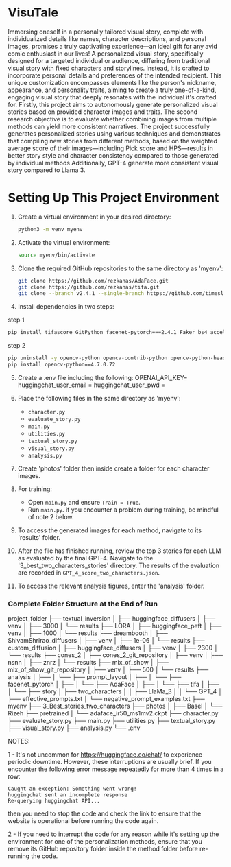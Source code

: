 # VisuTale
Immersing oneself in a personally tailored visual story, complete with individualized details like names, character descriptions, and personal images, promises a truly captivating experience—an ideal gift for any avid comic enthusiast in our lives! A personalized visual story, specifically designed for a targeted individual or audience, differing from traditional visual story with fixed characters and storylines. Instead, it is crafted to incorporate personal details and preferences of the intended recipient. This unique customization encompasses elements like the person's nickname,  appearance, and personality traits, aiming to create a truly one-of-a-kind, engaging visual story that deeply resonates with the individual it's crafted for. 
Firstly, this project aims to autonomously generate personalized visual stories based on provided character images and traits. The second research objective is to evaluate whether combining images from multiple methods can yield more consistent narratives. The project successfully generates personalized stories using various techniques and demonstrates that compiling new stories from different 
methods, based on the weighted average score of their images—including Pick score and HPS—results in better story style and character consistency compared to those generated by individual methods Additionally, GPT-4 generate more consistent visual story compared to Llama 3.


# Setting Up This Project Environment

1. Create a virtual environment in your desired directory:
   ```bash
   python3 -m venv myenv
   ```

2. Activate the virtual environment:
   ```bash
   source myenv/bin/activate
   ```

3. Clone the required GitHub repositories to the same directory as 'myenv':
   ```bash
   git clone https://github.com/rezkanas/AdaFace.git
   git clone https://github.com/rezkanas/tifa.git
   git clone --branch v2.4.1 --single-branch https://github.com/timesler/facenet-pytorch.git facenet_pytorch
   ```
4. Install dependencies in two steps:

step 1 
   ```bash
   pip install tifascore GitPython facenet-pytorch===2.4.1 Faker bs4 accelerate python-dotenv ultralytics diffusers==0.21.1 transformers==4.39.3 hpsv2 openai wget hugchat torch==2.0.1 torchvision==0.15.2 torchaudio==2.0.2 xformers==0.0.20 peft==0.11.0 PyYAML datasets==2.18.0 torchmetrics==0.11.4 hydra-core==1.0.7 omegaconf==2.0.6 antlr4-python3-runtime==4.8 
   ```
step 2
   ```bash
   pip uninstall -y opencv-python opencv-contrib-python opencv-python-headless 
   pip install opencv-python==4.7.0.72
   ```
5. Create a .env file including the following: 
OPENAI_API_KEY= <key>
huggingchat_user_email = <email>
huggingchat_user_pwd = <password>

6. Place the following files in the same directory as 'myenv':
   - `character.py`
   - `evaluate_story.py`
   - `main.py`
   - `utilities.py`
   - `textual_story.py`
   - `visual_story.py`
   - `analysis.py`

7. Create 'photos' folder then inside create a folder for each character images.

8. For training:
    - Open `main.py` and ensure `Train = True`.
    - Run `main.py`.
if you encounter a problem during training, be mindful of note 2 below. 

9. To access the generated images for each method, navigate to its 'results' folder.

10. After the file has finished running, review the top 3 stories for each LLM as evaluated by the final GPT-4. Navigate to the '3_best_two_characters_stories' directory. The results of the evaluation are recorded in `GPT_4_score_two_characters.json`.

11. To access the relevant analysis figures, enter the 'analysis' folder.

### Complete Folder Structure at the End of Run

project_folder
├── textual_inversion
│   ├── huggingface_diffusers
│   ├── venv
│   ├── 3000
│   └── results
├── LORA
│   ├── huggingface_peft
│   ├── venv
│   ├── 1000
│   └── results
├── dreambooth
│   ├── ShivamShrirao_diffusers
│   ├── venv
│   ├── 1e-06
│   └── results
├── custom_diffusion
│   ├── huggingface_diffusers
│   ├── venv
│   ├── 2300
│   └── results
├── cones_2
│   ├── cones_2_git_repository
│   ├── venv
│   ├── nsnn
│   ├── znrz
│   └── results
├── mix_of_show
│   ├── mix_of_show_git_repository
│   ├── venv
│   ├── 500
│   └── results
├── analysis
│   ├── 
│   └──
├── prompt_layout
│   ├── 
│   └──
├── facenet_pytorch
│   ├── 
│   └──
├── AdaFace
│   ├── 
│   └──
├── tifa
│   ├── 
│   └──
├── story
│   ├── two_characters
│   │   ├── LlaMa_3 
│   │   └── GPT_4
│   ├── effective_prompts.txt
│   └── negative_prompt_examples.txt
├── myenv
├── 3_Best_stories_two_characters
├── photos
│   ├── Basel
│   └── Rizeh
├── pretrained
│   └── adaface_ir50_ms1mv2.ckpt
├── character.py
├── evaluate_story.py
├── main.py
├── utilities.py
├── textual_story.py
├── visual_story.py
├── analysis.py 
└── .env


NOTES: 

1 - It's not uncommon for https://huggingface.co/chat/ to experience periodic downtime. However, these interruptions are usually brief. If you encounter the following error message repeatedly for more than 4 times in a row:

```
Caught an exception: Something went wrong!
huggingchat sent an incomplete response
Re-querying huggingchat API...
```
then you need to stop the code and check the link to ensure that the website is operational before running the code again. 
 
2 - If you need to interrupt the code for any reason while it's setting up the environment for one of the personalization methods, ensure that you remove its GitHub repository folder inside the method folder before re-running the code.

